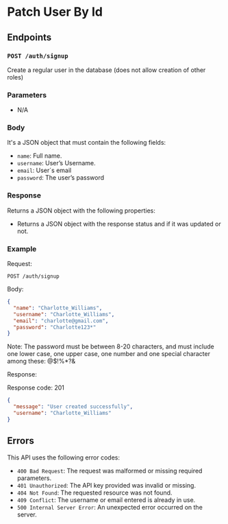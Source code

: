 # Patch User By Id

## Endpoints

### `POST /auth/signup`

Create a regular user in the database (does not allow creation of other roles)

### Parameters

- N/A

### Body

It's a JSON object that must contain the following fields:

- `name`: Full name.
- `username`: User’s Username.
- `email`: User´s email
- `password`: The user’s password

### Response

Returns a JSON object with the following properties:

- Returns a JSON object with the response status and if it was updated or not.

### Example

Request:

```
POST /auth/signup
```

Body:

```json
{
  "name": "Charlotte_Williams",
  "username": "Charlotte_Williams",
  "email": "charlotte@gmail.com",
  "password": "Charlotte123*"
}
```

Note: The password must be between 8-20 characters, and must include one lower case, one upper case, one number and one special character among these: @$!%\*?&

Response:

Response code: 201

```json
{
  "message": "User created successfully",
  "username": "Charlotte_Williams"
}
```

## Errors

This API uses the following error codes:

- `400 Bad Request`: The request was malformed or missing required parameters.
- `401 Unauthorized`: The API key provided was invalid or missing.
- `404 Not Found`: The requested resource was not found.
- `409 Conflict`: The username or email entered is already in use.
- `500 Internal Server Error`: An unexpected error occurred on the server.
